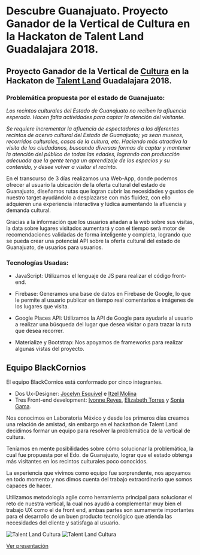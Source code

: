 # Descubre Guanajuato. Proyecto Ganador de la Vertical de Cultura en la Hackaton de Talent Land Guadalajara 2018.

## Proyecto Ganador de la Vertical de [Cultura](http://hackathon.talent-network.org/portfolio/cultura/) en la Hackaton de [Talent Land](http://2018.talent-land.mx/) Guadalajara 2018.

### Problemática propuesta por el estado de Guanajuato:

*Los recintos culturales del Estado de Guanajuato no reciben la afluencia esperada. Hacen falta actividades para captar la atención del visitante.*

*Se requiere incrementar la afluencia de espectadores a los diferentes recintos de acervo cultural del Estado de Guanajuato; ya sean museos, recorridos culturales, casas de la cultura, etc. Haciendo más atractiva la visita de los ciudadanos, buscando diversas formas de captar y mantener la atención del público de todas las edades, logrando con producción adecuada que la gente tenga un aprendizaje de los espacios y su contenido, y desee volver a visitar el recinto.*

En el transcurso de 3 días realizamos una Web-App, donde podemos ofrecer al usuario la ubicación de la oferta cultural del estado de Guanajuato, diseñamos rutas que logran cubrir las necesidades y gustos de nuestro target ayudándolo a desplazarse con más fluidez, con ello adquieren una experiencia interactiva y lúdica aumentando la afluencia y demanda cultural.

Gracias a la información que los usuarios añadan a la web sobre sus visitas, la data sobre lugares visitados aumentará  y con el tiempo será motor de recomendaciones validadas de forma inteligente y completa, logrando que se pueda crear una potencial API sobre la oferta cultural del estado de Guanajuato, de usuarios para usuarios.

### Tecnologías Usadas:

- JavaScript: Utilizamos el lenguaje de JS para realizar el código front-end.

- Firebase: Generamos una base de datos en Firebase de Google, lo que le permite al usuario publicar en tiempo real comentarios e imágenes de los lugares que visita. 

- Google Places API: Utilizamos la API de Google para ayudarle al usuario a realizar una búsqueda del lugar que desea visitar o para trazar la ruta que desea recorrer.

- Materialize y Bootstrap: Nos apoyamos de frameworks para realizar algunas vistas del proyecto. 

## Equipo BlackCornios

El equipo BlackCornios está conformado por cinco integrantes.
- Dos Ux-Designer: [Jocelyn Esquivel](https://github.com/joyloove) e [Itzel Molina](https://github.com/ItzelMolina)
- Tres Front-end development: [Ivonne Reyes](https://github.com/IvonReD), [Elizabeth Torres](https://github.com/superliza) y [Sonia Gama](https://github.com/SoniaGama).

Nos conocimos en Laboratoria México y desde los primeros días creamos una relación de amistad, sin embargo en el hackathon de Talent Land decidimos formar un equipo para resolver la problemática de la vertical de cultura.

Teníamos en mente posibilidades sobre cómo solucionar la problemática, la cual fue propuesta por el Edo. de Guanajuato, lograr que el estado obtenga más visitantes en los recintos culturales poco conocidos.

La experiencia que vivimos como equipo fue sorprendente, nos apoyamos en todo momento y nos dimos cuenta del trabajo extraordinario que somos capaces de hacer.

Utilizamos metodología agile como herramienta principal  para  solucionar el reto de nuestra vertical, la cual nos ayudó a complementar muy bien el trabajo UX como el de front end, ambas partes son sumamente importantes para el desarrollo de un buen producto tecnológico que atienda las necesidades del cliente y satisfaga al usuario. 

<!-- ![Talent-Land Cultura](https://user-images.githubusercontent.com/32865262/38578148-bf2fa392-3cc8-11e8-9ce9-e05cb333fa81.png)
![Talent-Land Cultura](https://user-images.githubusercontent.com/32865262/38578149-bf58c664-3cc8-11e8-972f-6258390ade3a.png)
![Talent-Land Cultura](https://user-images.githubusercontent.com/32865262/38578150-bf727d02-3cc8-11e8-9d87-8c39c04c7fa9.png)
![Talent-Land Cultura](https://user-images.githubusercontent.com/32865262/38578151-bf8ecd86-3cc8-11e8-810e-7170ca79f658.png)
![Talent-Land Cultura](https://user-images.githubusercontent.com/32865262/38578152-bfab4330-3cc8-11e8-9157-f3076b86c32b.png)
![Talent-Land Cultura](https://user-images.githubusercontent.com/32865262/38578153-bfd0d3d4-3cc8-11e8-9b28-9dc6f8f92804.png) -->

![Talent Land Cultura](https://user-images.githubusercontent.com/32865262/38831592-7b727884-4185-11e8-8ed6-3763e1a7fdb9.gif)
![Talent Land Cultura](https://user-images.githubusercontent.com/32865262/38831593-7b8b3bd0-4185-11e8-845f-f3b59797c4f0.gif)

[Ver presentación](https://www.slideshare.net/SoniaGama7/descubre-guanajuato)